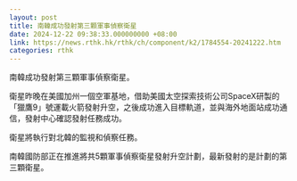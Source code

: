 ```yaml
---
layout: post
title: 南韓成功發射第三顆軍事偵察衛星
date: 2024-12-22 09:38:33.000000000 +08:00
link: https://news.rthk.hk/rthk/ch/component/k2/1784554-20241222.htm
categories: rthk
---
```


南韓成功發射第三顆軍事偵察衛星。

衛星昨晚在美國加州一個空軍基地，借助美國太空探索技術公司SpaceX研製的「獵鷹9」號運載火箭發射升空，之後成功進入目標軌道，並與海外地面站成功通信，發射中心確認發射任務成功。

衛星將執行對北韓的監視和偵察任務。

南韓國防部正在推進將共5顆軍事偵察衛星發射升空計劃，最新發射的是計劃的第三顆衛星。
